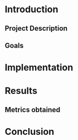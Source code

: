 # Introduction
## Project Description
## Goals
# Implementation
# Results
## Metrics obtained
# Conclusion
